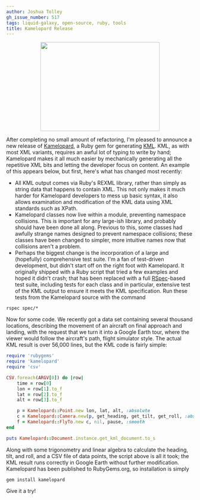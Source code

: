 ```yaml
---
author: Joshua Tolley
gh_issue_number: 517
tags: liquid-galaxy, open-source, ruby, tools
title: Kamelopard Release
---
```


<a href="/blog/2011/11/30/kamelopard-release/image-0.jpeg" onblur="try {parent.deselectBloggerImageGracefully();} catch(e) {}"><img alt="" border="0" src="/blog/2011/11/30/kamelopard-release/image-0.jpeg" style="display:block; margin:0px auto 10px; text-align:center;cursor:pointer; cursor:hand;width: 320px; height: 238px;"/></a>

After completing no small amount of refactoring, I'm pleased to announce a new release of [Kamelopard](https://github.com/eggyknap/Kamelopard), a Ruby gem for generating [KML](http://en.wikipedia.org/wiki/Kml). KML, as with most XML variants, requires an awful lot of typing to write by hand; Kamelopard makes it all much easier by mechanically generating all the repetitive XML bits and letting the developer focus on content. An example of this appears below, but first, here's what has changed most recently:

- All KML output comes via Ruby's REXML library, rather than simply as string data that happens to contain XML. This not only makes it much harder for Kamelopard developers to mess up basic syntax, it also allows examination and modification of the KML data using XML standards such as XPath.
- Kamelopard classes now live within a module, preventing namespace collisions. This is important for any large-ish library, and probably should have been done all along. Previous to this, some classes had awfully strange names designed to prevent namespace collisions; these classes have been changed to simpler, more intuitive names now that collisions aren't a problem.
- Perhaps the biggest change is the incorporation of a large and (hopefully) comprehensive test suite. I'm a fan of test-driven development, but didn't start off on the right foot with Kamelopard. It originally shipped with a Ruby script that tried a few examples and hoped it didn't crash; that has been replaced with a full [RSpec](http://rspec.info/)-based test suite, including tests for each class and in particular, extensive test of the KML output to ensure it meets the KML specification. Run these tests from the Kamelopard source with the command

```nohighlight
rspec spec/*
```

Now for some code. We recently got a data set containing several thousand locations, describing the movement of an aircraft on final approach and landing, with the request that we turn it into a Google Earth tour, where the viewer would follow the aircraft's path, flight simulator style. The actual KML result is over 56,000 lines, but the KML code is fairly simple:

```ruby
require 'rubygems'
require 'kamelopard'
require 'csv'

CSV.foreach(ARGV[0]) do |row|
    time = row[0]
    lon = row[1].to_f
    lat = row[2].to_f
    alt = row[3].to_f

    p = Kamelopard::Point.new lon, lat, alt, :absolute
    c = Kamelopard::Camera.new(p, get_heading, get_tilt, get_roll, :absolute)
    f = Kamelopard::FlyTo.new c, nil, pause, :smooth
end

puts Kamelopard::Document.instance.get_kml_document.to_s
```

Along with some trigonometry and linear algebra to calculate the heading, tilt, and roll, and a CSV file of data points, the script above is all it took; the KML result runs correctly in Google Earth without further modification. Kamelopard has been published to RubyGems.org, so installation is simply 

```nohighlight
gem install kamelopard
```

Give it a try!
